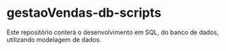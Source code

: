 # gestaoVendas-db-scripts
Este repositório conterá o desenvolvimento em SQL, do banco de dados, utilizando modelagem de dados.
